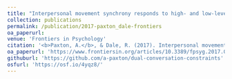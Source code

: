 ```yaml
---
title: "Interpersonal movement synchrony responds to high- and low-level conversational constraints"
collection: publications
permalink: /publication/2017-paxton_dale-frontiers
oa_paperurl:
venue: 'Frontiers in Psychology'
citation: '<b>Paxton, A.</b>, & Dale, R. (2017). Interpersonal movement synchrony responds to high- and low-level conversational constraints. <i>Frontiers in Psychology</i>, <i>8</i>, 1135.'
oa_paperurl: 'https://www.frontiersin.org/articles/10.3389/fpsyg.2017.01135/full'
githuburl: 'https://github.com/a-paxton/dual-conversation-constraints'
osfurl: 'https://osf.io/4yqz8/'
---
```

